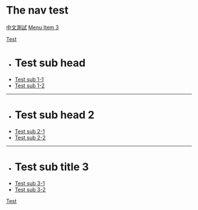 # The nav test

[中文測試](item2.md)
[Menu Item 3](item3.md)

[Test]()

  * # Test sub head
  * [Test sub 1-1](11.md)
  * [Test sub 1-2](12.md)
  - - - -
  * # Test sub head 2
  * [Test sub 2-1](21.md)
  * [Test sub 2-2](22.md)
  ----
  * # Test sub title 3
  * [Test sub 3-1](31.md)
  * [Test sub 3-2](32.md)

[Test](test/test.md)
